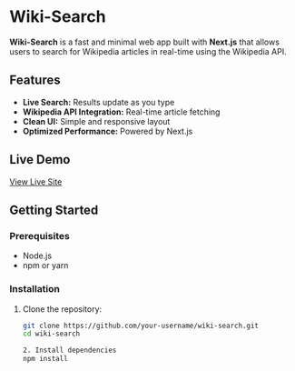 # Wiki-Search

**Wiki-Search** is a fast and minimal web app built with **Next.js** that allows users to search for Wikipedia articles in real-time using the Wikipedia API.

## Features

- **Live Search:** Results update as you type
- **Wikipedia API Integration:** Real-time article fetching
- **Clean UI:** Simple and responsive layout
- **Optimized Performance:** Powered by Next.js

## Live Demo

[View Live Site](https://wiki-search-by-loseyi.vercel.app)

## Getting Started

### Prerequisites

- Node.js
- npm or yarn

### Installation

1. Clone the repository:

   ```bash
   git clone https://github.com/your-username/wiki-search.git
   cd wiki-search

   2. Install dependencies
   npm install
